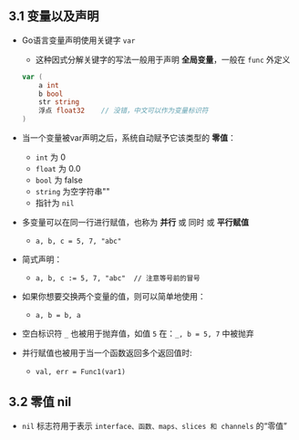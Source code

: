 ## 3.1 变量以及声明

* Go语言变量声明使用关键字 `var`
    * 这种因式分解关键字的写法一般用于声明 __全局变量__，一般在 `func` 外定义
    ```go
    var (
        a int
        b bool
        str string
        浮点 float32    // 没错，中文可以作为变量标识符
    )
    ```

* 当一个变量被var声明之后，系统自动赋予它该类型的 __零值__：
    * `int` 为 0
    * `float` 为 0.0
    * `bool` 为 false
    * `string` 为空字符串""
    * 指针为 `nil`
 
* 多变量可以在同一行进行赋值，也称为 __并行__ 或 同时 或 __平行赋值__
    * `a, b, c = 5, 7, "abc"`

* 简式声明：
    * `a, b, c := 5, 7, "abc"  // 注意等号前的冒号`

* 如果你想要交换两个变量的值，则可以简单地使用：
    * `a, b = b, a`

* 空白标识符 `_` 也被用于抛弃值，如值 `5` 在：`_, b = 5, 7` 中被抛弃

* 并行赋值也被用于当一个函数返回多个返回值时:
    * `val, err = Func1(var1)`


## 3.2 零值 nil
* `nil` 标志符用于表示 `interface、函数、maps、slices 和 channels` 的“零值”
